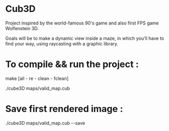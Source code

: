 # Cub3D
Project inspired by the world-famous 90's game and also first FPS game Wolfenstein 3D.

Goals will be to
make a dynamic view inside a maze, in which you’ll have to find your way, using raycasting with a graphic library.

# To compile && run the project :
make [all - re - clean - fclean]

./cube3D maps/valid_map.cub

# Save first rendered image :
./cube3D maps/valid_map.cub --save


